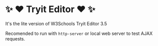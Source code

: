 # :sparkles: :heart: Tryit Editor :heart: :sparkles:

It's the lite version of W3Schools Tryit Editor 3.5

Recomended to run with `http-server` or local web server to test AJAX requests.